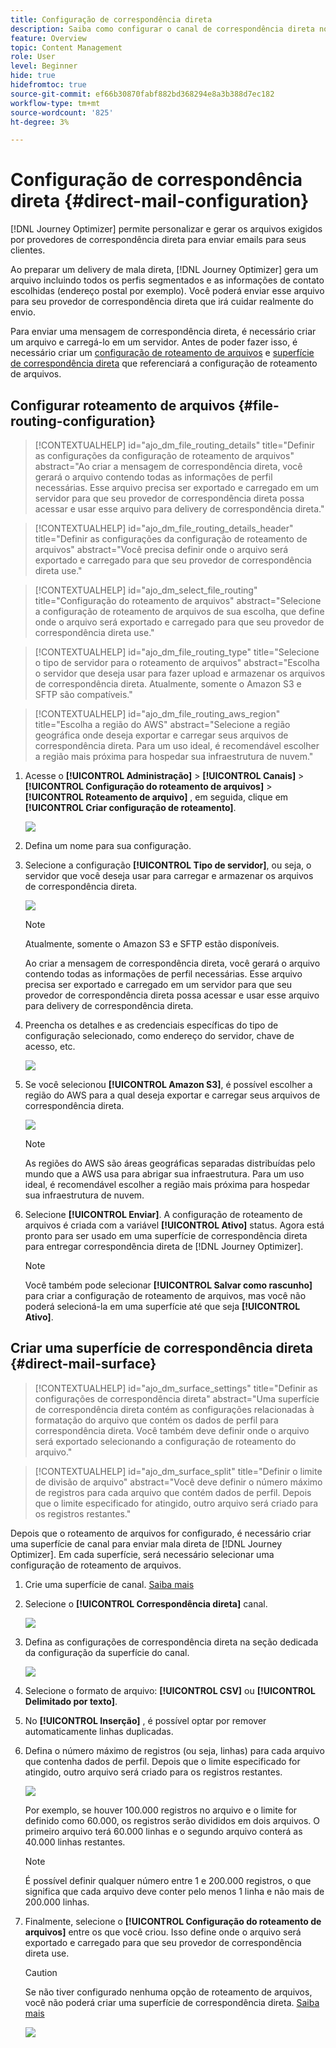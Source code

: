 ```yaml
---
title: Configuração de correspondência direta
description: Saiba como configurar o canal de correspondência direta no Journey Optimizer
feature: Overview
topic: Content Management
role: User
level: Beginner
hide: true
hidefromtoc: true
source-git-commit: ef66b30870fabf882bd368294e8a3b388d7ec182
workflow-type: tm+mt
source-wordcount: '825'
ht-degree: 3%

---
```


# Configuração de correspondência direta {#direct-mail-configuration}

[!DNL Journey Optimizer] permite personalizar e gerar os arquivos exigidos por provedores de correspondência direta para enviar emails para seus clientes.

Ao preparar um delivery de mala direta, [!DNL Journey Optimizer] gera um arquivo incluindo todos os perfis segmentados e as informações de contato escolhidas (endereço postal por exemplo). Você poderá enviar esse arquivo para seu provedor de correspondência direta que irá cuidar realmente do envio.

Para enviar uma mensagem de correspondência direta, é necessário criar um arquivo e carregá-lo em um servidor. Antes de poder fazer isso, é necessário criar um [configuração de roteamento de arquivos](#file-routing-configuration) e [superfície de correspondência direta](#direct-mail-surface) que referenciará a configuração de roteamento de arquivos.

## Configurar roteamento de arquivos {#file-routing-configuration}

>[!CONTEXTUALHELP]
>id="ajo_dm_file_routing_details"
>title="Definir as configurações da configuração de roteamento de arquivos"
>abstract="Ao criar a mensagem de correspondência direta, você gerará o arquivo contendo todas as informações de perfil necessárias. Esse arquivo precisa ser exportado e carregado em um servidor para que seu provedor de correspondência direta possa acessar e usar esse arquivo para delivery de correspondência direta."

>[!CONTEXTUALHELP]
>id="ajo_dm_file_routing_details_header"
>title="Definir as configurações da configuração de roteamento de arquivos"
>abstract="Você precisa definir onde o arquivo será exportado e carregado para que seu provedor de correspondência direta use."

>[!CONTEXTUALHELP]
>id="ajo_dm_select_file_routing"
>title="Configuração do roteamento de arquivos"
>abstract="Selecione a configuração de roteamento de arquivos de sua escolha, que define onde o arquivo será exportado e carregado para que seu provedor de correspondência direta use."

>[!CONTEXTUALHELP]
>id="ajo_dm_file_routing_type"
>title="Selecione o tipo de servidor para o roteamento de arquivos"
>abstract="Escolha o servidor que deseja usar para fazer upload e armazenar os arquivos de correspondência direta. Atualmente, somente o Amazon S3 e SFTP são compatíveis."

>[!CONTEXTUALHELP]
>id="ajo_dm_file_routing_aws_region"
>title="Escolha a região do AWS"
>abstract="Selecione a região geográfica onde deseja exportar e carregar seus arquivos de correspondência direta. Para um uso ideal, é recomendável escolher a região mais próxima para hospedar sua infraestrutura de nuvem."

1. Acesse o **[!UICONTROL Administração]** > **[!UICONTROL Canais]** > **[!UICONTROL Configuração do roteamento de arquivos]** > **[!UICONTROL Roteamento de arquivo]** , em seguida, clique em **[!UICONTROL Criar configuração de roteamento]**.

   ![](assets/file-routing-config-button.png)

1. Defina um nome para sua configuração.

1. Selecione a configuração **[!UICONTROL Tipo de servidor]**, ou seja, o servidor que você deseja usar para carregar e armazenar os arquivos de correspondência direta.

   ![](assets/file-routing-config-type.png)

   >[!NOTE]
   >
   >Atualmente, somente o Amazon S3 e SFTP estão disponíveis.

   Ao criar a mensagem de correspondência direta, você gerará o arquivo contendo todas as informações de perfil necessárias. Esse arquivo precisa ser exportado e carregado em um servidor para que seu provedor de correspondência direta possa acessar e usar esse arquivo para delivery de correspondência direta.

1. Preencha os detalhes e as credenciais específicas do tipo de configuração selecionado, como endereço do servidor, chave de acesso, etc.

   ![](assets/file-routing-config-sftp-details.png)

1. Se você selecionou **[!UICONTROL Amazon S3]**, é possível escolher a região do AWS para a qual deseja exportar e carregar seus arquivos de correspondência direta.

   ![](assets/file-routing-config-aws-region.png)

   >[!NOTE]
   >
   >As regiões do AWS são áreas geográficas separadas distribuídas pelo mundo que a AWS usa para abrigar sua infraestrutura. Para um uso ideal, é recomendável escolher a região mais próxima para hospedar sua infraestrutura de nuvem.

1. Selecione **[!UICONTROL Enviar]**. A configuração de roteamento de arquivos é criada com a variável **[!UICONTROL Ativo]** status. Agora está pronto para ser usado em uma superfície de correspondência direta para entregar correspondência direta de [!DNL Journey Optimizer].

   >[!NOTE]
   >
   >Você também pode selecionar **[!UICONTROL Salvar como rascunho]** para criar a configuração de roteamento de arquivos, mas você não poderá selecioná-la em uma superfície até que seja **[!UICONTROL Ativo]**.

## Criar uma superfície de correspondência direta {#direct-mail-surface}

>[!CONTEXTUALHELP]
>id="ajo_dm_surface_settings"
>title="Definir as configurações de correspondência direta"
>abstract="Uma superfície de correspondência direta contém as configurações relacionadas à formatação do arquivo que contém os dados de perfil para correspondência direta. Você também deve definir onde o arquivo será exportado selecionando a configuração de roteamento do arquivo."

<!--
>[!CONTEXTUALHELP]
>id="ajo_dm_surface_sort"
>title="Define the sort order"
>abstract="If you select this option, the sort will be by profile ID, ascending or descending. If you unselect it, the sorting configuration defined when creating the direct mail message within a journey or a campaign."-->

>[!CONTEXTUALHELP]
>id="ajo_dm_surface_split"
>title="Definir o limite de divisão de arquivo"
>abstract="Você deve definir o número máximo de registros para cada arquivo que contém dados de perfil. Depois que o limite especificado for atingido, outro arquivo será criado para os registros restantes."

Depois que o roteamento de arquivos for configurado, é necessário criar uma superfície de canal para enviar mala direta de [!DNL Journey Optimizer]. Em cada superfície, será necessário selecionar uma configuração de roteamento de arquivos.

1. Crie uma superfície de canal. [Saiba mais](channel-surfaces.md)

1. Selecione o **[!UICONTROL Correspondência direta]** canal.

   ![](assets/surface-direct-mail-channel.png)

1. Defina as configurações de correspondência direta na seção dedicada da configuração da superfície do canal.

   ![](assets/surface-direct-mail-settings.png)

1. Selecione o formato de arquivo: **[!UICONTROL CSV]** ou **[!UICONTROL Delimitado por texto]**.

1. No **[!UICONTROL Inserção]** , é possível optar por remover automaticamente linhas duplicadas.

1. Defina o número máximo de registros (ou seja, linhas) para cada arquivo que contenha dados de perfil. Depois que o limite especificado for atingido, outro arquivo será criado para os registros restantes.

   ![](assets/surface-direct-mail-split.png)

   Por exemplo, se houver 100.000 registros no arquivo e o limite for definido como 60.000, os registros serão divididos em dois arquivos. O primeiro arquivo terá 60.000 linhas e o segundo arquivo conterá as 40.000 linhas restantes.

   >[!NOTE]
   >
   >É possível definir qualquer número entre 1 e 200.000 registros, o que significa que cada arquivo deve conter pelo menos 1 linha e não mais de 200.000 linhas.

1. Finalmente, selecione o **[!UICONTROL Configuração do roteamento de arquivos]** entre os que você criou. Isso define onde o arquivo será exportado e carregado para que seu provedor de correspondência direta use.

   >[!CAUTION]
   >
   >Se não tiver configurado nenhuma opção de roteamento de arquivos, você não poderá criar uma superfície de correspondência direta. [Saiba mais](#file-routing-configuration)

   ![](assets/surface-direct-mail-file-routing.png)